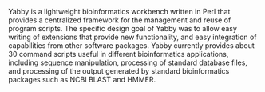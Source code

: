 Yabby is a lightweight bioinformatics workbench written in Perl that provides a centralized framework for the management and reuse of program scripts. The specific design goal of Yabby was to allow easy writing of extensions that provide new functionality, and easy integration of capabilities from other software packages. Yabby currently provides about 30 command scripts useful in different bioinformatics applications, including sequence manipulation, processing of standard database files, and processing of the output generated by standard bioinformatics packages such as NCBI BLAST and HMMER.